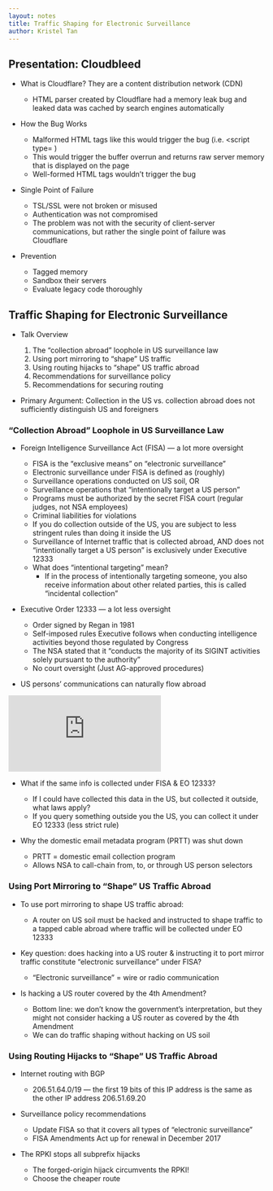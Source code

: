 ```yaml
---
layout: notes
title: Traffic Shaping for Electronic Surveillance
author: Kristel Tan
---
```


## Presentation: Cloudbleed

* What is Cloudflare? They are a content distribution network (CDN) 
  * HTML parser created by Cloudflare had a memory leak bug and leaked data was cached by search engines automatically 

* How the Bug Works
  * Malformed HTML tags like this would trigger the bug (i.e. <script type= )
  * This would trigger the buffer overrun and returns raw server memory that is displayed on the page
  * Well-formed HTML tags wouldn’t trigger the bug
  
* Single Point of Failure
  * TSL/SSL were not broken or misused
  * Authentication was not compromised
  * The problem was not with the security of client-server communications, but rather the single point of failure was Cloudflare 

* Prevention
  * Tagged memory
  * Sandbox their servers
  * Evaluate legacy code thoroughly

## Traffic Shaping for Electronic Surveillance

* Talk Overview
  1. The “collection abroad” loophole in US surveillance law
  2. Using port mirroring to “shape” US traffic
  3. Using routing hijacks to “shape” US traffic abroad
  4. Recommendations for surveillance policy
  5. Recommendations for securing routing

* Primary Argument: Collection in the US vs. collection abroad does not sufficiently distinguish US and foreigners

### “Collection Abroad” Loophole in US Surveillance Law

* Foreign Intelligence Surveillance Act (FISA) — a lot more oversight
  * FISA is the “exclusive means” on “electronic surveillance”
  * Electronic surveillance under FISA is defined as (roughly)
  * Surveillance operations conducted on US soil, OR
  * Surveillance operations that “intentionally target a US person”
  * Programs must be authorized by the secret FISA court (regular judges, not NSA employees)
  * Criminal liabilities for violations
  * If you do collection outside of the US, you are subject to less stringent rules than doing it inside the US
  * Surveillance of Internet traffic that is collected abroad, AND does not “intentionally target a US person” is exclusively under Executive 12333
  * What does “intentional targeting” mean? 
    * If in the process of intentionally targeting someone, you also receive information about other related parties, this is called “incidental collection”

* Executive Order 12333 — a lot less oversight
  * Order signed by Regan in 1981
  * Self-imposed rules Executive follows when conducting intelligence activities beyond those regulated by Congress
  * The NSA stated that it “conducts the majority of its SIGINT activities solely pursuant to the authority”
  * No court oversight (Just AG-approved procedures)

* US persons’ communications can naturally flow abroad

!["NSA Presentation on Google Cloud Exploitation"](https://www.washingtonpost.com/world/national-security/nsa-infiltrates-links-to-yahoo-google-data-centers-worldwide-snowden-documents-say/2013/10/30/e51d661e-4166-11e3-8b74-d89d714ca4dd_story.html?utm_term=.133bd4f77383)

* What if the same info is collected under FISA & EO 12333?
  * If I could have collected this data in the US, but collected it outside, what laws apply?
  * If you query something outside you the US, you can collect it under EO 12333 (less strict rule)

* Why the domestic email metadata program (PRTT) was shut down
  * PRTT = domestic email collection program
  * Allows NSA to call-chain from, to, or through US person selectors

### Using Port Mirroring to “Shape” US Traffic Abroad

* To use port mirroring to shape US traffic abroad:
  * A router on US soil must be hacked and instructed to shape traffic to a tapped cable abroad where traffic will be collected under EO 12333
* Key question: does hacking into a US router & instructing it to port mirror traffic constitute “electronic surveillance” under FISA?
  * “Electronic surveillance” = wire or radio communication

* Is hacking a US router covered by the 4th Amendment?
  * Bottom line: we don’t know the government’s interpretation, but they might not consider hacking a US router as covered by the 4th Amendment
  * We can do traffic shaping without hacking on US soil

### Using Routing Hijacks to “Shape” US Traffic Abroad

* Internet routing with BGP
  * 206.51.64.0/19 — the first 19 bits of this IP address is the same as the other IP address 206.51.69.20
  
* Surveillance policy recommendations
  * Update FISA so that it covers all types of “electronic surveillance”
  * FISA Amendments Act up for renewal in December 2017

* The RPKI stops all subprefix hijacks
  * The forged-origin hijack circumvents the RPKI!
  * Choose the cheaper route


